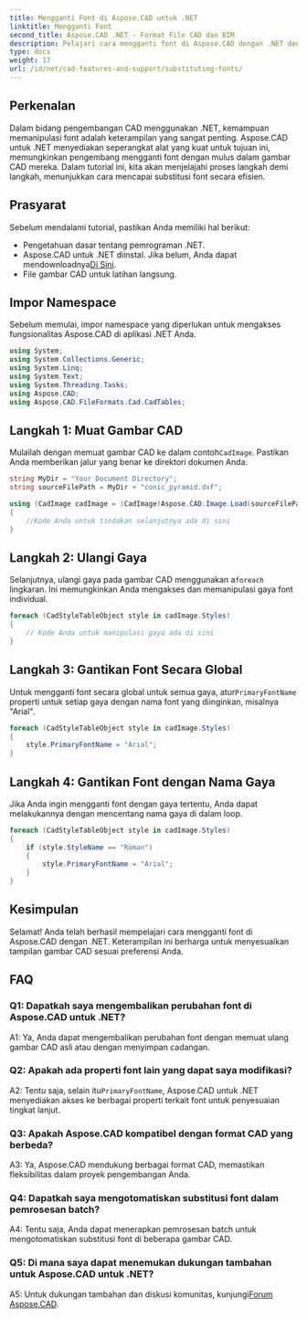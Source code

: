 ```yaml
---
title: Mengganti Font di Aspose.CAD untuk .NET
linktitle: Mengganti Font
second_title: Aspose.CAD .NET - Format File CAD dan BIM
description: Pelajari cara mengganti font di Aspose.CAD dengan .NET dengan mudah. Ikuti panduan langkah demi langkah kami untuk penyesuaian font yang efisien dalam gambar CAD Anda.
type: docs
weight: 17
url: /id/net/cad-features-and-support/substituting-fonts/
---
```

## Perkenalan

Dalam bidang pengembangan CAD menggunakan .NET, kemampuan memanipulasi font adalah keterampilan yang sangat penting. Aspose.CAD untuk .NET menyediakan seperangkat alat yang kuat untuk tujuan ini, memungkinkan pengembang mengganti font dengan mulus dalam gambar CAD mereka. Dalam tutorial ini, kita akan menjelajahi proses langkah demi langkah, menunjukkan cara mencapai substitusi font secara efisien.

## Prasyarat

Sebelum mendalami tutorial, pastikan Anda memiliki hal berikut:

- Pengetahuan dasar tentang pemrograman .NET.
-  Aspose.CAD untuk .NET diinstal. Jika belum, Anda dapat mendownloadnya[Di Sini](https://releases.aspose.com/cad/net/).
- File gambar CAD untuk latihan langsung.

## Impor Namespace

Sebelum memulai, impor namespace yang diperlukan untuk mengakses fungsionalitas Aspose.CAD di aplikasi .NET Anda.

```csharp
using System;
using System.Collections.Generic;
using System.Linq;
using System.Text;
using System.Threading.Tasks;
using Aspose.CAD;
using Aspose.CAD.FileFormats.Cad.CadTables;
```

## Langkah 1: Muat Gambar CAD

 Mulailah dengan memuat gambar CAD ke dalam contoh`CadImage`. Pastikan Anda memberikan jalur yang benar ke direktori dokumen Anda.

```csharp
string MyDir = "Your Document Directory";
string sourceFilePath = MyDir + "conic_pyramid.dxf";

using (CadImage cadImage = (CadImage)Aspose.CAD.Image.Load(sourceFilePath))
{
    //Kode Anda untuk tindakan selanjutnya ada di sini
}
```

## Langkah 2: Ulangi Gaya

 Selanjutnya, ulangi gaya pada gambar CAD menggunakan a`foreach` lingkaran. Ini memungkinkan Anda mengakses dan memanipulasi gaya font individual.

```csharp
foreach (CadStyleTableObject style in cadImage.Styles)
{
    // Kode Anda untuk manipulasi gaya ada di sini
}
```

## Langkah 3: Gantikan Font Secara Global

 Untuk mengganti font secara global untuk semua gaya, atur`PrimaryFontName` properti untuk setiap gaya dengan nama font yang diinginkan, misalnya "Arial".

```csharp
foreach (CadStyleTableObject style in cadImage.Styles)
{
    style.PrimaryFontName = "Arial";
}
```

## Langkah 4: Gantikan Font dengan Nama Gaya

Jika Anda ingin mengganti font dengan gaya tertentu, Anda dapat melakukannya dengan mencentang nama gaya di dalam loop.

```csharp
foreach (CadStyleTableObject style in cadImage.Styles)
{
    if (style.StyleName == "Roman")
    {
        style.PrimaryFontName = "Arial";
    }
}
```

## Kesimpulan

Selamat! Anda telah berhasil mempelajari cara mengganti font di Aspose.CAD dengan .NET. Keterampilan ini berharga untuk menyesuaikan tampilan gambar CAD sesuai preferensi Anda.

## FAQ

### Q1: Dapatkah saya mengembalikan perubahan font di Aspose.CAD untuk .NET?

A1: Ya, Anda dapat mengembalikan perubahan font dengan memuat ulang gambar CAD asli atau dengan menyimpan cadangan.

### Q2: Apakah ada properti font lain yang dapat saya modifikasi?

A2: Tentu saja, selain itu`PrimaryFontName`, Aspose.CAD untuk .NET menyediakan akses ke berbagai properti terkait font untuk penyesuaian tingkat lanjut.

### Q3: Apakah Aspose.CAD kompatibel dengan format CAD yang berbeda?

A3: Ya, Aspose.CAD mendukung berbagai format CAD, memastikan fleksibilitas dalam proyek pengembangan Anda.

### Q4: Dapatkah saya mengotomatiskan substitusi font dalam pemrosesan batch?

A4: Tentu saja, Anda dapat menerapkan pemrosesan batch untuk mengotomatiskan substitusi font di beberapa gambar CAD.

### Q5: Di mana saya dapat menemukan dukungan tambahan untuk Aspose.CAD untuk .NET?

 A5: Untuk dukungan tambahan dan diskusi komunitas, kunjungi[Forum Aspose.CAD](https://forum.aspose.com/c/cad/19).

